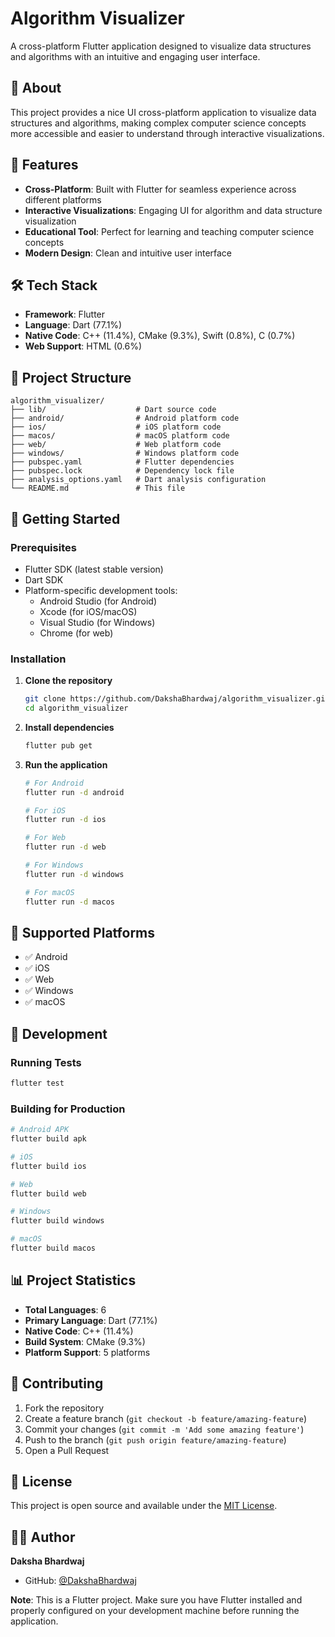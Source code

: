 # Algorithm Visualizer

A cross-platform Flutter application designed to visualize data structures and algorithms with an intuitive and engaging user interface.

## 📱 About

This project provides a nice UI cross-platform application to visualize data structures and algorithms, making complex computer science concepts more accessible and easier to understand through interactive visualizations.

## 🚀 Features

- **Cross-Platform**: Built with Flutter for seamless experience across different platforms
- **Interactive Visualizations**: Engaging UI for algorithm and data structure visualization
- **Educational Tool**: Perfect for learning and teaching computer science concepts
- **Modern Design**: Clean and intuitive user interface

## 🛠️ Tech Stack

- **Framework**: Flutter
- **Language**: Dart (77.1%)
- **Native Code**: C++ (11.4%), CMake (9.3%), Swift (0.8%), C (0.7%)
- **Web Support**: HTML (0.6%)

## 📁 Project Structure

```
algorithm_visualizer/
├── lib/                    # Dart source code
├── android/                # Android platform code
├── ios/                    # iOS platform code
├── macos/                  # macOS platform code
├── web/                    # Web platform code
├── windows/                # Windows platform code
├── pubspec.yaml            # Flutter dependencies
├── pubspec.lock            # Dependency lock file
├── analysis_options.yaml   # Dart analysis configuration
└── README.md               # This file
```

## 🚀 Getting Started

### Prerequisites

- Flutter SDK (latest stable version)
- Dart SDK
- Platform-specific development tools:
  - Android Studio (for Android)
  - Xcode (for iOS/macOS)
  - Visual Studio (for Windows)
  - Chrome (for web)

### Installation

1. **Clone the repository**
   ```bash
   git clone https://github.com/DakshaBhardwaj/algorithm_visualizer.git
   cd algorithm_visualizer
   ```

2. **Install dependencies**
   ```bash
   flutter pub get
   ```

3. **Run the application**
   ```bash
   # For Android
   flutter run -d android
   
   # For iOS
   flutter run -d ios
   
   # For Web
   flutter run -d web
   
   # For Windows
   flutter run -d windows
   
   # For macOS
   flutter run -d macos
   ```

## 🎯 Supported Platforms

- ✅ Android
- ✅ iOS
- ✅ Web
- ✅ Windows
- ✅ macOS

## 🔧 Development

### Running Tests
```bash
flutter test
```

### Building for Production
```bash
# Android APK
flutter build apk

# iOS
flutter build ios

# Web
flutter build web

# Windows
flutter build windows

# macOS
flutter build macos
```

## 📊 Project Statistics

- **Total Languages**: 6
- **Primary Language**: Dart (77.1%)
- **Native Code**: C++ (11.4%)
- **Build System**: CMake (9.3%)
- **Platform Support**: 5 platforms

## 🤝 Contributing

1. Fork the repository
2. Create a feature branch (`git checkout -b feature/amazing-feature`)
3. Commit your changes (`git commit -m 'Add some amazing feature'`)
4. Push to the branch (`git push origin feature/amazing-feature`)
5. Open a Pull Request

## 📝 License

This project is open source and available under the [MIT License](LICENSE).

## 👨‍💻 Author

**Daksha Bhardwaj**
- GitHub: [@DakshaBhardwaj](https://github.com/DakshaBhardwaj)


**Note**: This is a Flutter project. Make sure you have Flutter installed and properly configured on your development machine before running the application.
